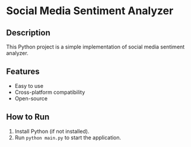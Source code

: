 # Social Media Sentiment Analyzer

## Description
This Python project is a simple implementation of social media sentiment analyzer.

## Features
- Easy to use
- Cross-platform compatibility
- Open-source

## How to Run
1. Install Python (if not installed).
2. Run `python main.py` to start the application.